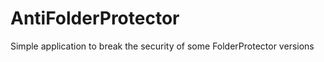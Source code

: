 AntiFolderProtector
===================

Simple application to break the security of some FolderProtector versions
